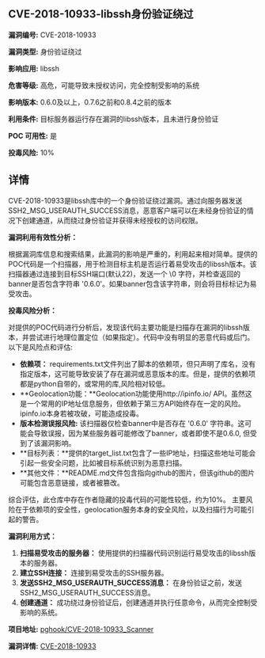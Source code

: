 ## CVE-2018-10933-libssh身份验证绕过

**漏洞编号:** CVE-2018-10933

**漏洞类型:** 身份验证绕过

**影响应用:** libssh

**危害等级:** 高危，可能导致未授权访问，完全控制受影响的系统

**影响版本:** 0.6.0及以上，0.7.6之前和0.8.4之前的版本

**利用条件:** 目标服务器运行存在漏洞的libssh版本，且未进行身份验证

**POC 可用性:** 是

**投毒风险:** 10%

## 详情

CVE-2018-10933是libssh库中的一个身份验证绕过漏洞。通过向服务器发送SSH2_MSG_USERAUTH_SUCCESS消息，恶意客户端可以在未经身份验证的情况下创建通道，从而绕过身份验证并获得未经授权的访问权限。

**漏洞利用有效性分析：**

根据漏洞库信息和搜索结果，此漏洞的影响是严重的，利用起来相对简单。提供的POC代码是一个扫描器，用于检测目标主机是否运行着易受攻击的libssh版本。该扫描器通过连接到目标SSH端口(默认22)，发送一个 \0 字符，并检查返回的banner是否包含字符串 '0.6.0'。如果banner包含该字符串，则会将目标标记为易受攻击。

**投毒风险分析：**

对提供的POC代码进行分析后，发现该代码主要功能是扫描存在漏洞的libssh版本，并尝试进行地理位置定位（如果指定）。代码中没有明显的恶意代码或后门。以下是风险点和评估:

*   **依赖项：** requirements.txt文件列出了脚本的依赖项，但只声明了库名，没有指定版本，这可能导致安装了存在漏洞或恶意版本的库。但是，提供的依赖项都是python自带的，或常用的库,风险相对较低。
*   **Geolocation功能：**Geolocation功能使用http://ipinfo.io/ API。虽然这是一个常用的IP地址信息服务，但依赖于第三方API始终存在一定的风险。ipinfo.io本身若被攻破，可能造成投毒。
*   **版本检测误报风险:** 该扫描器仅检查banner中是否存在 '0.6.0' 字符串。这可能会导致误报，因为某些服务器可能修改了banner，或者即使不是0.6.0, 但受到了该漏洞影响。
*   **目标列表：**提供的target_list.txt包含了一些IP地址，扫描这些地址可能会引起一些安全问题，比如被目标系统识别为恶意扫描。
*   **其他文件：**README.md文件包含指向github的图片，但该github的图片可能包含恶意链接，或者被篡改。

综合评估，此仓库中存在作者隐藏的投毒代码的可能性较低，约为10%。 主要风险在于依赖项的安全性，geolocation服务本身的安全风险，以及扫描行为可能引起的警告。

**漏洞利用方式：**

1.  **扫描易受攻击的服务器：** 使用提供的扫描器代码识别运行易受攻击的libssh版本的服务器。
2.  **建立SSH连接：** 连接到易受攻击的SSH服务器。
3.  **发送SSH2_MSG_USERAUTH_SUCCESS消息：** 在身份验证之前，发送SSH2_MSG_USERAUTH_SUCCESS消息。
4.  **创建通道：** 成功绕过身份验证后，创建通道并执行任意命令，从而完全控制受影响的系统。

**项目地址:** [pghook/CVE-2018-10933_Scanner](https://github.com/pghook/CVE-2018-10933_Scanner)

**漏洞详情:** [CVE-2018-10933](https://nvd.nist.gov/vuln/detail/CVE-2018-10933)